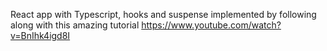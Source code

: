 React app with Typescript, hooks and suspense implemented by following along with this amazing tutorial https://www.youtube.com/watch?v=BnIhk4igd8I
